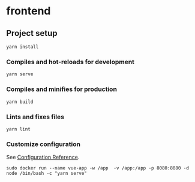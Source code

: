 # frontend

## Project setup
```
yarn install
```

### Compiles and hot-reloads for development
```
yarn serve
```

### Compiles and minifies for production
```
yarn build
```

### Lints and fixes files
```
yarn lint
```

### Customize configuration
See [Configuration Reference](https://cli.vuejs.org/config/).

```
sudo docker run --name vue-app -w /app  -v /app:/app -p 8080:8080 -d node /bin/bash -c "yarn serve"
```
